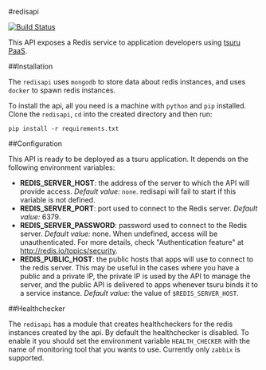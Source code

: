 #redisapi

[![Build Status](https://travis-ci.org/tsuru/redisapi.png?branch=master)](https://travis-ci.org/tsuru/redisapi)

This API exposes a Redis service to application developers using [tsuru
PaaS](http://tsuru.io).

##Installation

The `redisapi` uses `mongodb` to store data about redis instances, and uses `docker` to spawn redis instances.

To install the api, all you need is a machine with `python` and `pip` installed. Clone the `redisapi`, `cd` into the created directory and then run:

    pip install -r requirements.txt

##Configuration

This API is ready to be deployed as a tsuru application. It depends on the
following environment variables:

* **REDIS_SERVER_HOST**: the address of the server to which the API will
  provide access. _Default value:_ ``none``. redisapi will fail to start if
  this variable is not defined.
* **REDIS_SERVER_PORT**: port used to connect to the Redis server. _Default
  value:_ 6379.
* **REDIS_SERVER_PASSWORD**: password used to connect to the Redis server.
  _Default value:_ none. When undefined, access will be unauthenticated. For more
  details, check "Authentication feature" at <http://redis.io/topics/security>.
* **REDIS_PUBLIC_HOST**: the public hosts that apps will use to connect to
  the redis server. This may be useful in the cases where you have a public and
  a private IP, the private IP is used by the API to manage the server, and the
  public API is delivered to apps whenever tsuru binds it to a service
  instance. _Default value:_ the value of ``$REDIS_SERVER_HOST``.

##Healthchecker

The `redisapi` has a module that creates healthcheckers for the redis instances created by the api. By default
the healthchecker is disabled. To enable it you should set the environment variable `HEALTH_CHECKER` with the
name of monitoring tool that you wants to use. Currently only `zabbix` is supported.
